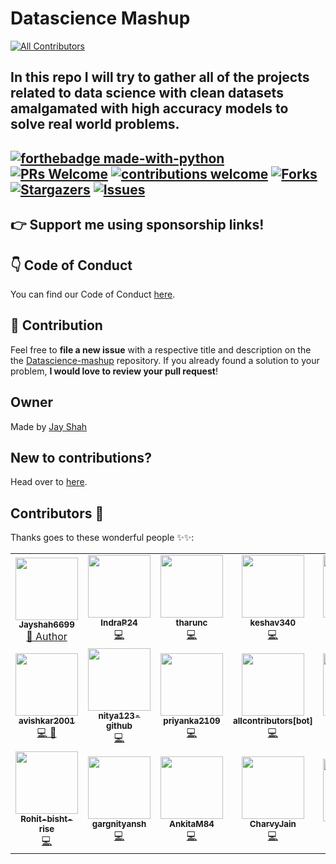 # Datascience Mashup

[![All Contributors](https://img.shields.io/badge/all_contributors-20-orange.svg?style=flat-square)](#contributors-)

In this repo I will try to gather all of the projects related to data science with clean datasets amalgamated with high accuracy models to solve real world problems.
---
[![forthebadge made-with-python](http://ForTheBadge.com/images/badges/made-with-python.svg)](https://www.python.org/)      
[![PRs Welcome](https://img.shields.io/badge/PRs-welcome-brightgreen.svg?style=flat-square)](http://makeapullrequest.com)
[![contributions welcome](https://img.shields.io/badge/contributions-welcome-brightgreen.svg?style=flat)](https://github.com/Jayshah6699/datascience-mashup/issues)
[![Forks](https://img.shields.io/github/forks/Jayshah6699/datascience-mashup.svg?logo=github)](https://github.com/Jayshah6699/datascience-mashup/network/members)
[![Stargazers](https://img.shields.io/github/stars/Jayshah6699/datascience-mashup.svg?logo=github)](https://github.com/Jayshah6699/datascience-mashup/stargazers)
[![Issues](https://img.shields.io/github/issues/Jayshah6699/datascience-mashup.svg?logo=github)](https://github.com/Jayshah6699/datascience-mashup/issues)
---
## :point_right: Support me using sponsorship links!

## :point_down: Code of Conduct

You can find our Code of Conduct [here](/CODE_OF_CONDUCT.md).
## :handshake: Contribution
Feel free to **file a new issue** with a respective title and description on the the [Datascience-mashup](https://github.com/Jayshah6699/datascience-mashup/issues) repository. If you already found a solution to your problem, **I would love to review your pull request**! 

## Owner
Made by [Jay Shah](https://github.com/Jayshah6633)

## New to contributions?

Head over to [here](/CONTRIBUTING.md).

## Contributors 🌟

Thanks goes to these wonderful people ✨✨:
<table>
   <!--   ROW 1 -->
   <tr>
      <td align="center">
         <a href="https://github.com/Jayshah6699">
         <img src="https://avatars0.githubusercontent.com/u/38597612?v=4" width="100px" alt=""/><br />
         <sub><b>Jayshah6699</b></sub>
         </a><br />
         <a href="https://github.com/Jayshah6699/datascience-mashup/commits?author=Jayshah6699">
         👑 Author
         </a>
      </td>
            <td align="center">
         <a href="https://github.com/IndraP24">
         <img src="https://avatars1.githubusercontent.com/u/64627762?v=4" width="100px" alt=""/><br />
         <sub><b>IndraP24</b></sub>
         </a><br />
         <a href="https://github.com/Jayshah6699/datascience-mashup/commits?author=IndraP24">
         💻
         </a>
      </td>
      <td align="center">
         <a href="https://github.com/tharunc">
         <img src="https://avatars3.githubusercontent.com/u/68283386?v=4" width="100px" alt=""/><br />
         <sub><b>tharunc</b></sub>
         </a><br />
         <a href="https://github.com/Jayshah6699/datascience-mashup/commits?author=tharunc">
         💻
         </a>
      </td>
      <td align="center">
         <a href="https://github.com/keshav340">
         <img src="https://avatars3.githubusercontent.com/u/61562452?v=4" width="100px" alt=""/><br />
         <sub><b>keshav340</b></sub>
         </a><br />
         <a href="https://github.com/Jayshah6699/datascience-mashup/commits?author=keshav340">
         💻
         </a>
      </td>
      <td align="center">
         <a href="https://github.com/vaishnavi-1">
         <img src="https://avatars2.githubusercontent.com/u/62782231?v=4" width="100px" alt=""/><br />
         <sub><b>vaishnavi-1</b></sub>
         </a><br />
         <a href="https://github.com/Jayshah6699/datascience-mashup/commits?author=vaishnavi-1">
         💻
         </a>
      </td>
      <td align="center">
         <a href="https://github.com/Pranjal-2001">
         <img src="https://avatars2.githubusercontent.com/u/63138459?v=4" width="100px" alt=""/><br />
         <sub><b>Pranjal-2001</b></sub>
         </a><br />
         <a href="https://github.com/Jayshah6699/datascience-mashup/commits?author=Pranjal-2001">
         💻
         </a>
      </td>
      <td align="center">
         <a href="https://github.com/manvi0308">
         <img src="https://avatars1.githubusercontent.com/u/60390722?v=4" width="100px" alt=""/><br />
         <sub><b>manvi0308</b></sub>
         </a><br />
         <a href="https://github.com/Jayshah6699/datascience-mashup/commits?author=manvi0308">
         💻
         </a>
      </td>
   </tr>
   <!--     ROW 2 -->
   <td align="center">
      <a href="https://github.com/avishkar2001">
      <img src="https://avatars3.githubusercontent.com/u/60147538?v=4" width="100px" alt=""/><br />
      <sub><b>avishkar2001</b></sub>
      </a><br />
      <a href="https://github.com/Jayshah6699/datascience-mashup/commits?author=avishkar2001">
      💻 📖
      </a>
   </td>
   <td align="center">
      <a href="https://github.com/nitya123-github">
      <img src="https://avatars0.githubusercontent.com/u/53599318?v=4" width="100px" alt=""/><br />
      <sub><b>nitya123-github</b></sub>
      </a><br />
      <a href="https://github.com/Jayshah6699/datascience-mashup/commits?author=nitya123-github">
      💻
      </a>
   </td>
   <td align="center">
      <a href="https://github.com/priyanka2109">
      <img src="https://avatars3.githubusercontent.com/u/57538743?v=4" width="100px" alt=""/><br />
      <sub><b>priyanka2109</b></sub>
      </a><br />
      <a href="https://github.com/Jayshah6699/datascience-mashup/commits?author=priyanka2109">
      💻
      </a>
   </td>
   <td align="center">
      <a href="https://github.com/apps/allcontributors">
      <img src="https://avatars0.githubusercontent.com/in/23186?v=4" width="100px" alt=""/><br />
      <sub><b>allcontributors[bot]</b></sub>
      </a><br />
      <a href="https://github.com/Jayshah6699/datascience-mashup/commits?author=allcontributors[bot]">
      💻
      </a>
   </td>
   <td align="center">
      <a href="https://github.com/ksdkamesh99">
      <img src="https://avatars1.githubusercontent.com/u/46109386?v=4" width="100px" alt=""/><br />
      <sub><b>ksdkamesh99</b></sub>
      </a><br />
      <a href="https://github.com/Jayshah6699/datascience-mashup/commits?author=ksdkamesh99">
      💻
      </a>
   </td>
   <td align="center">
      <a href="https://github.com/madhurima99">
      <img src="https://avatars1.githubusercontent.com/u/56292303?v=4" width="100px" alt=""/><br />
      <sub><b>madhurima99</b></sub>
      </a><br />
      <a href="https://github.com/Jayshah6699/datascience-mashup/commits?author=madhurima99">
      💻
      </a>
   </td>
   <td align="center">
      <a href="https://github.com/pranai2279">
      <img src="https://avatars2.githubusercontent.com/u/55203562?v=4" width="100px" alt=""/><br />
      <sub><b>pranai2279</b></sub>
      </a><br />
      <a href="https://github.com/Jayshah6699/datascience-mashup/commits?author=pranai2279">
      💻
      </a>
   </td>
   </tr>
   <!--     ROW 3 -->
   <td align="center">
      <a href="https://github.com/Rohit-bisht-rise">
      <img src="https://avatars2.githubusercontent.com/u/61354524?v=4" width="100px" alt=""/><br />
      <sub><b>Rohit-bisht-rise</b></sub>
      </a><br />
      <a href="https://github.com/Jayshah6699/datascience-mashup/commits?author=Rohit-bisht-rise">
      💻
      </a>
   </td>
   <td align="center">
      <a href="https://github.com/gargnityansh">
      <img src="https://avatars3.githubusercontent.com/u/45964420?v=4" width="100px" alt=""/><br />
      <sub><b>gargnityansh</b></sub>
      </a><br />
      <a href="https://github.com/Jayshah6699/datascience-mashup/commits?author=gargnityansh">
      💻
      </a>
   </td>
   <td align="center">
      <a href="https://github.com/AnkitaM84">
      <img src="https://avatars0.githubusercontent.com/u/60255963?v=4" width="100px" alt=""/><br />
      <sub><b>AnkitaM84</b></sub>
      </a><br />
      <a href="https://github.com/Jayshah6699/datascience-mashup/commits?author=AnkitaM84">
      💻
      </a>
   </td>
   <td align="center">
      <a href="https://github.com/CharvyJain">
      <img src="https://avatars0.githubusercontent.com/u/69421337?v=4" width="100px" alt=""/><br />
      <sub><b>CharvyJain</b></sub>
      </a><br />
      <a href="https://github.com/Jayshah6699/datascience-mashup/commits?author=CharvyJain">
      💻
      </a>
   </td>
   <td align="center">
      <a href="https://github.com/ImgBotApp">
      <img src="https://avatars1.githubusercontent.com/u/31427850?v=4" width="100px" alt=""/><br />
      <sub><b>ImgBotApp</b></sub>
      </a><br />
      <a href="https://github.com/Jayshah6699/datascience-mashup/commits?author=ImgBotApp">
      🤖
      </a>
   </td>
   <td align="center">
      <a href="https://github.com/chetak123">
      <img src="https://avatars1.githubusercontent.com/u/53306550?v=4" width="100px" alt=""/><br />
      <sub><b>chetak123</b></sub>
      </a><br />
      <a href="https://github.com/Jayshah6699/datascience-mashup/commits?author=chetak123">
      💻
      </a>
   </td>
   </tr>
</table>
